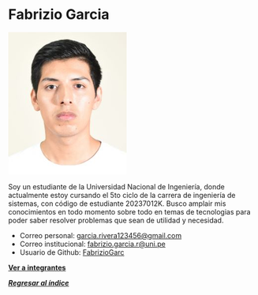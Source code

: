 # Fabrizio Garcia

![Fabrizio Garcia](Fabrizio.jpg)

Soy un estudiante de la Universidad Nacional de Ingeniería, donde actualmente estoy cursando el 5to ciclo de la carrera de ingeniería de sistemas, con código de estudiante 20237012K. Busco amplair mis conocimientos en todo momento sobre todo en temas de tecnologias para poder saber resolver problemas que sean de utilidad y necesidad.

- Correo personal: garcia.rivera123456@gmail.com
- Correo institucional: fabrizio.garcia.r@uni.pe
- Usuario de Github: [FabrizioGarc](https://github.com/FabrizioGarc)

**[Ver a integrantes](../integrantes.md)**

***[Regresar al índice](../../proyecto.md)***
